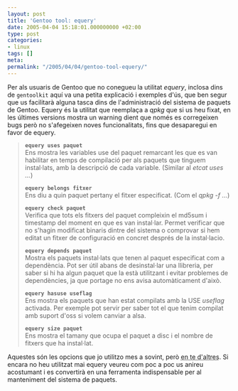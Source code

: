```yaml
---
layout: post
title: 'Gentoo tool: equery'
date: 2005-04-04 15:18:01.000000000 +02:00
type: post
categories:
- linux
tags: []
meta:
permalink: "/2005/04/04/gentoo-tool-equery/"
---
```

Per als usuaris de Gentoo que no conegueu la utilitat _equery_, inclosa dins de `gentoolkit` aquí va una petita explicació i exemples d'ús, que ben segur que us facilitarà alguna tasca dins de l'administració del sistema de paquets de Gentoo. Equery és la utilitat que reemplaça a _qpkg_ que si us heu fixat, en les últimes versions mostra un warning dient que només es corregeixen bugs però no s'afegeixen noves funcionalitats, fins que desaparegui en favor de equery.

> **`equery uses paquet`**  
> Ens mostra les variables use del paquet remarcant les que es van habilitar en temps de compilació per als paquets que tinguem instal·lats, amb la descripció de cada variable. (Similar al _etcat uses ..._)
> 
> **`equery belongs fitxer`**  
> Ens diu a quin paquet pertany el fitxer especificat. (Com el _qpkg -f ..._)
> 
> **`equery check paquet`**  
> Verifica que tots els fitxers del paquet compleixin el md5sum i timestamp del moment en que es van instal·lar. Permet verificar que no s'hagin modificat binaris dintre del sistema o comprovar si hem editat un fitxer de configuració en concret després de la instal·lacio.
> 
> **`equery depends paquet`**  
> Mostra els paquets instal·lats que tenen al paquet especificat com a dependència. Pot ser útil abans de desinstal·lar una llibreria, per saber si hi ha algun paquet que la està utilitzant i evitar problemes de dependències, ja que portage no ens avisa automàticament d'això.
> 
> **`equery hasuse useflag`**  
> Ens mostra els paquets que han estat compilats amb la USE _useflag_ activada. Per exemple pot servir per saber tot el que tenim compilat amb suport d'oss si volem canviar a alsa.
> 
> **`equery size paquet`**  
> Ens mostra el tamany que ocupa el paquet a disc i el nombre de fitxers que ha instal·lat.

Aquestes són les opcions que jo utilitzo mes a sovint, però <acronym title="man equery">en te d'altres</acronym>. Si encara no heu utilitzat mai equery veureu com poc a poc us anireu acostumant i es convertirà en una ferramenta indispensable per al manteniment del sistema de paquets.

